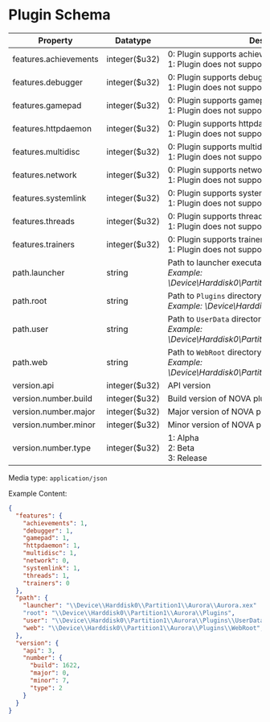 # Plugin Schema

| Property              | Datatype       | Description                                                                                      |
| --------------------- | -------------- | ------------------------------------------------------------------------------------------------ |
| features.achievements | integer(\$u32) | 0: Plugin supports achievements<br/>1: Plugin does not support achievements                      |
| features.debugger     | integer(\$u32) | 0: Plugin supports debugger<br/>1: Plugin does not support debugger                              |
| features.gamepad      | integer(\$u32) | 0: Plugin supports gamepad<br/>1: Plugin does not support gamepad                                |
| features.httpdaemon   | integer(\$u32) | 0: Plugin supports httpdaemon<br/>1: Plugin does not support httpdaemon                          |
| features.multidisc    | integer(\$u32) | 0: Plugin supports multidisc<br/>1: Plugin does not support multidisc                            |
| features.network      | integer(\$u32) | 0: Plugin supports network<br/>1: Plugin does not support network                                |
| features.systemlink   | integer(\$u32) | 0: Plugin supports systemlink<br/>1: Plugin does not support systemlink                          |
| features.threads      | integer(\$u32) | 0: Plugin supports threads<br/>1: Plugin does not support threads                                |
| features.trainers     | integer(\$u32) | 0: Plugin supports trainers<br/>1: Plugin does not support trainers                              |
| path.launcher         | string         | Path to launcher executable<br/>_Example: \Device\Harddisk0\Partition1\Aurora\Aurora.xex_        |
| path.root             | string         | Path to `Plugins` directory<br/>_Example: \Device\Harddisk0\Partition1\Aurora\Plugins_           |
| path.user             | string         | Path to `UserData` directory<br/>_Example: \Device\Harddisk0\Partition1\Aurora\Plugins\UserData_ |
| path.web              | string         | Path to `WebRoot` directory<br/>_Example: \Device\Harddisk0\Partition1\Aurora\Plugins\WebRoot_   |
| version.api           | integer(\$u32) | API version                                                                                      |
| version.number.build  | integer(\$u32) | Build version of NOVA plugin                                                                     |
| version.number.major  | integer(\$u32) | Major version of NOVA plugin                                                                     |
| version.number.minor  | integer(\$u32) | Minor version of NOVA plugin                                                                     |
| version.number.type   | integer(\$u32) | 1: Alpha<br/>2: Beta</br>3: Release                                                              |

Media type: `application/json`

Example Content:

```json
{
  "features": {
    "achievements": 1,
    "debugger": 1,
    "gamepad": 1,
    "httpdaemon": 1,
    "multidisc": 1,
    "network": 0,
    "systemlink": 1,
    "threads": 1,
    "trainers": 0
  },
  "path": {
    "launcher": "\\Device\\Harddisk0\\Partition1\\Aurora\\Aurora.xex"
    "root": "\\Device\\Harddisk0\\Partition1\\Aurora\\Plugins",
    "user": "\\Device\\Harddisk0\\Partition1\\Aurora\\Plugins\\UserData",
    "web": "\\Device\\Harddisk0\\Partition1\\Aurora\\Plugins\\WebRoot",
  },
  "version": {
    "api": 3,
    "number": {
      "build": 1622,
      "major": 0,
      "minor": 7,
      "type": 2
    }
  }
}
```
